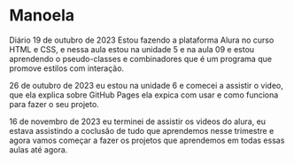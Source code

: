 # Manoela
Diário
19 de outubro de 2023
Estou fazendo a plataforma Alura no curso HTML e CSS, e nessa aula estou na unidade 5 e na aula 09 e estou aprendendo o
pseudo-classes e combinadores que é um programa que promove estilos com interação.


26 de outubro de 2023 eu estou na unidade 6 e comecei a assistir o video, que ela explica sobre GitHub Pages ela expica com usar e
 como funciona para fazer o seu  projeto.

 16 de novembro de 2023 eu terminei de assistir os videos do alura, eu estava assistindo a coclusão de tudo que aprendemos nesse trimestre e agora vamos começar a fazer os
 projetos que aprendemos em todas essas aulas até agora. 

